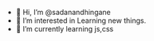 - 👋 Hi, I’m @sadanandhingane
- 👀 I’m interested in Learning new things.
- 🌱 I’m currently learning js,css


<!---
sadanandhingane/sadanandhingane is a ✨ special ✨ repository because its `README.md` (this file) appears on your GitHub profile.
You can click the Preview link to take a look at your changes.
--->
